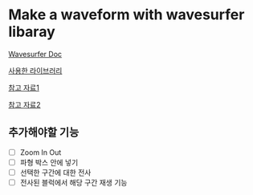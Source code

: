 # Make a waveform with wavesurfer libaray

[Wavesurfer Doc](https://wavesurfer-js.org/docs/)

[사용한 라이브러리](https://github.com/dschoon/react-waves)

[참고 자료1](https://nachwon.github.io/waveform/)

[참고 자료2](https://medium.com/trackstack/simple-audio-waveform-with-wavesurfer-js-and-react-ae6c0653b240)

## 추가해야할 기능

- [ ] Zoom In Out
- [ ] 파형 박스 안에 넣기
- [ ] 선택한 구간에 대한 전사
- [ ] 전사된 블럭에서 해당 구간 재생 기능
